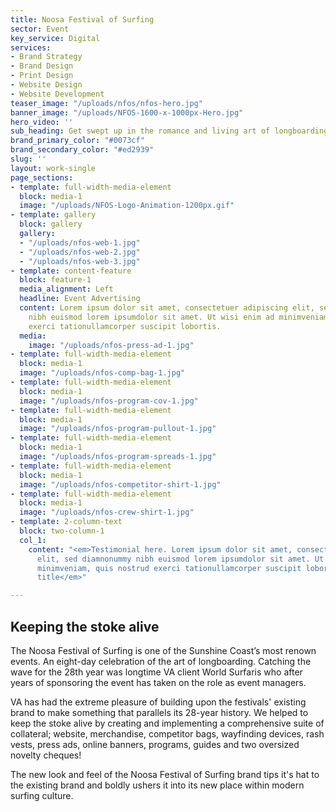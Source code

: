 ```yaml
---
title: Noosa Festival of Surfing
sector: Event
key_service: Digital
services:
- Brand Strategy
- Brand Design
- Print Design
- Website Design
- Website Development
teaser_image: "/uploads/nfos/nfos-hero.jpg"
banner_image: "/uploads/NFOS-1600-x-1000px-Hero.jpg"
hero_video: ''
sub_heading: Get swept up in the romance and living art of longboarding.
brand_primary_color: "#0073cf"
brand_secondary_color: "#ed2939"
slug: ''
layout: work-single
page_sections:
- template: full-width-media-element
  block: media-1
  image: "/uploads/NFOS-Logo-Animation-1200px.gif"
- template: gallery
  block: gallery
  gallery:
  - "/uploads/nfos-web-1.jpg"
  - "/uploads/nfos-web-2.jpg"
  - "/uploads/nfos-web-3.jpg"
- template: content-feature
  block: feature-1
  media_alignment: Left
  headline: Event Advertising
  content: Lorem ipsum dolor sit amet, consectetuer adipiscing elit, sed diamnonummy
    nibh euismod lorem ipsumdolor sit amet. Ut wisi enim ad minimveniam, quis nostrud
    exerci tationullamcorper suscipit lobortis.
  media:
    image: "/uploads/nfos-press-ad-1.jpg"
- template: full-width-media-element
  block: media-1
  image: "/uploads/nfos-comp-bag-1.jpg"
- template: full-width-media-element
  block: media-1
  image: "/uploads/nfos-program-cov-1.jpg"
- template: full-width-media-element
  block: media-1
  image: "/uploads/nfos-program-pullout-1.jpg"
- template: full-width-media-element
  block: media-1
  image: "/uploads/nfos-program-spreads-1.jpg"
- template: full-width-media-element
  block: media-1
  image: "/uploads/nfos-competitor-shirt-1.jpg"
- template: full-width-media-element
  block: media-1
  image: "/uploads/nfos-crew-shirt-1.jpg"
- template: 2-column-text
  block: two-column-1
  col_1:
    content: "<em>Testimonial here. Lorem ipsum dolor sit amet, consectetuer adipiscing
      elit, sed diamnonummy nibh euismod lorem ipsumdolor sit amet. Ut wisi enim ad
      minimveniam, quis nostrud exerci tationullamcorper suscipit lobortis.<br><br>Name,
      title</em>"

---
```

## **Keeping the stoke alive**

The Noosa Festival of Surfing is one of the Sunshine Coast’s most renown events. An eight-day celebration of the art of longboarding. Catching the wave for the 28th year was longtime VA client World Surfaris who after years of sponsoring the event has taken on the role as event managers.

VA has had the extreme pleasure of building upon the festivals' existing brand to make something that parallels its 28-year history. We helped to keep the stoke alive by creating and implementing a comprehensive suite of collateral; website, merchandise, competitor bags, wayfinding devices, rash vests, press ads, online banners, programs, guides and two oversized novelty cheques!

The new look and feel of the Noosa Festival of Surfing brand tips it's hat to the existing brand and boldly ushers it into its new place within modern surfing culture.